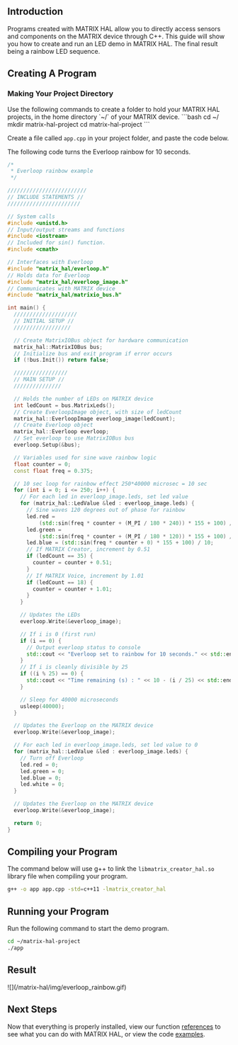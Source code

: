 <h2 style="padding-top: 0">Introduction</h2>

Programs created with MATRIX HAL allow you to directly access sensors and components on the MATRIX device through C++. This guide will show you how to create and run an LED demo in MATRIX HAL. The final result being a rainbow LED sequence.

## Creating A Program

<h3 style="padding-top: 0">Making Your Project Directory</h3>
Use the following commands to create a folder to hold your MATRIX HAL projects, in the home directory `~/` of your MATRIX device.
```bash
cd ~/
mkdir matrix-hal-project
cd matrix-hal-project
```

Create a file called `app.cpp` in your project folder, and paste the code below.

The following code turns the Everloop rainbow for 10 seconds.

```cpp
/*
 * Everloop rainbow example
 */

/////////////////////////
// INCLUDE STATEMENTS //
///////////////////////

// System calls
#include <unistd.h>
// Input/output streams and functions
#include <iostream>
// Included for sin() function.
#include <cmath>

// Interfaces with Everloop
#include "matrix_hal/everloop.h"
// Holds data for Everloop
#include "matrix_hal/everloop_image.h"
// Communicates with MATRIX device
#include "matrix_hal/matrixio_bus.h"

int main() {
  ////////////////////
  // INITIAL SETUP //
  //////////////////

  // Create MatrixIOBus object for hardware communication
  matrix_hal::MatrixIOBus bus;
  // Initialize bus and exit program if error occurs
  if (!bus.Init()) return false;

  /////////////////
  // MAIN SETUP //
  ///////////////

  // Holds the number of LEDs on MATRIX device
  int ledCount = bus.MatrixLeds();
  // Create EverloopImage object, with size of ledCount
  matrix_hal::EverloopImage everloop_image(ledCount);
  // Create Everloop object
  matrix_hal::Everloop everloop;
  // Set everloop to use MatrixIOBus bus
  everloop.Setup(&bus);

  // Variables used for sine wave rainbow logic
  float counter = 0;
  const float freq = 0.375;

  // 10 sec loop for rainbow effect 250*40000 microsec = 10 sec
  for (int i = 0; i <= 250; i++) {
    // For each led in everloop_image.leds, set led value
    for (matrix_hal::LedValue &led : everloop_image.leds) {
      // Sine waves 120 degrees out of phase for rainbow
      led.red =
          (std::sin(freq * counter + (M_PI / 180 * 240)) * 155 + 100) / 10;
      led.green =
          (std::sin(freq * counter + (M_PI / 180 * 120)) * 155 + 100) / 10;
      led.blue = (std::sin(freq * counter + 0) * 155 + 100) / 10;
      // If MATRIX Creator, increment by 0.51
      if (ledCount == 35) {
        counter = counter + 0.51;
      }
      // If MATRIX Voice, increment by 1.01
      if (ledCount == 18) {
        counter = counter + 1.01;
      }
    }

    // Updates the LEDs
    everloop.Write(&everloop_image);

    // If i is 0 (first run)
    if (i == 0) {
      // Output everloop status to console
      std::cout << "Everloop set to rainbow for 10 seconds." << std::endl;
    }
    // If i is cleanly divisible by 25
    if ((i % 25) == 0) {
      std::cout << "Time remaining (s) : " << 10 - (i / 25) << std::endl;
    }

    // Sleep for 40000 microseconds
    usleep(40000);
  }

  // Updates the Everloop on the MATRIX device
  everloop.Write(&everloop_image);

  // For each led in everloop_image.leds, set led value to 0
  for (matrix_hal::LedValue &led : everloop_image.leds) {
    // Turn off Everloop
    led.red = 0;
    led.green = 0;
    led.blue = 0;
    led.white = 0;
  }

  // Updates the Everloop on the MATRIX device
  everloop.Write(&everloop_image);

  return 0;
}
```

## Compiling your Program

The command below will use g++ to link the `libmatrix_creator_hal.so` library file when compiling your program.

```bash
g++ -o app app.cpp -std=c++11 -lmatrix_creator_hal
```

## Running your Program

Run the following command to start the demo program.

```bash
cd ~/matrix-hal-project
./app
```

<h2 style="padding-top: 0">Result</h2>
![](/matrix-hal/img/everloop_rainbow.gif)

## Next Steps

Now that everything is properly installed, view our function [references](../reference) to see what you can do with MATRIX HAL, or view the code [examples](../examples).